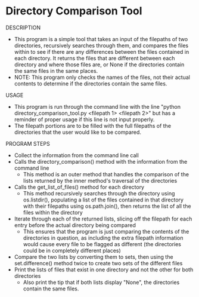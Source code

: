 # Directory Comparison Tool

DESCRIPTION
- This program is a simple tool that takes an input of the filepaths of two directories, recursively searches through them, and compares the files within to see if there are any differences between the files contained in each directory. It returns the files that are different between each directory and where those files are, or None if the directories contain the same files in the same places.
- NOTE: This program only checks the names of the files, not their actual contents to determine if the directories contain the same files.

USAGE
- This program is run through the command line with the line "python directory_comparison_tool.py &lt;filepath 1&gt; &lt;filepath 2&gt;" but has a reminder of proper usage if this line is not input properly.
- The filepath portions are to be filled with the full filepaths of the directories that the user would like to be compared.

PROGRAM STEPS
- Collect the information from the command line call
- Calls the directory_comparison() method with the information from the command line
  - This method is an outer method that handles the comparison of the lists returned by the inner method's traversal of the directories
- Calls the get_list_of_files() method for each directory
  - This method recursively searches through the directory using os.listdir(), populating a list of the files contained in that directory with their filepaths using os.path.join(), then returns the list of all the files within the directory
- Iterate through each of the returned lists, slicing off the filepath for each entry before the actual directory being compared
  - This ensures that the program is just comparing the contents of the directories in question, as including the extra filepath information would cause every file to be flagged as different (the directories could be in completely different places)
- Compare the two lists by converting them to sets, then using the set.difference() method twice to create two sets of the different files
- Print the lists of files that exist in one directory and not the other for both directories
  - Also print the tip that if both lists display "None", the directories contain the same files.
